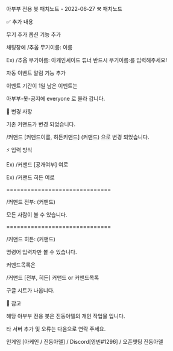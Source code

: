 아부부 전용 봇 패치노트 - 2022-06-27
⚒️ 패치노드

✅  추가 내용 

무기 추가 옵션 기능 추가

채팅창에 /추옵 무기이름: 이름 

Ex) /추옵 무기이름:  아케인셰이드 튜너  반드시  무기이름:를 입력해주세요!

자동 이벤트 알림 기능 추가  

이벤트 기간이 1일 남은 이벤트는 

아부부-봇-공지에  everyone 로 올라 갑니다. 


🧩 변경 사항 
 
기존  커맨드가 변경 되었습니다. 

/커맨드 [커맨드이름, 히든키맨드] (커맨드) 으로 변경 되었습니다. 

⚡ 입력 방식 

Ex) /커맨드 [공개여부] 여로 

Ex) /커맨드 히든 여로 

============================== 

/커맨드 전부: (커맨드) 

모든 사람이 볼 수 있습니다. 

============================== 

/커맨드 히든: (커맨드) 

명령어 입력자만 볼 수 있습니다. 


커맨드목록은 

/커맨드 [전부, 히든] 커맨드 or 커맨드목록 

구글 시트가 나옵니다. 


📌 참고 

해당 아부부 전용 봇은 진동아델의 개인 작업물 입니다. 

타 서버 추가 및 오류는 다음으로 연락 주세요. 

인게임 [아케인 / 진동아델] / Discord[영빈#1296] /  오픈챗팅 진동아델 
 
